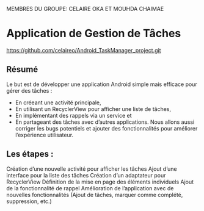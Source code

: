 MEMBRES DU GROUPE: 
CELAIRE OKA ET MOUHDA CHAIMAE

# Application de Gestion de Tâches

https://github.com/celaireo/Android_TaskManager_project.git

## Résumé 
Le but est de développer une application Android simple mais efficace pour gérer des tâches :
- En créeant une activité principale, 
- En utilisant un RecyclerView pour afficher une liste de tâches, 
- En implémentant des rappels via un service et 
- En partageant des tâches avec d’autres applications. 
Nous allons aussi corriger les bugs potentiels et ajouter des fonctionnalités pour améliorer l’expérience utilisateur.

## Les étapes :
Création d’une nouvelle activité pour afficher les tâches
Ajout d’une interface pour la liste des tâches
Création d’un adaptateur pour RecyclerView
Définition de la mise en page des éléments individuels
Ajout de la fonctionnalité de rappel
Amélioration de l’application avec de nouvelles fonctionnalités (Ajout de tâches, marquer comme complété, suppression, etc.)
